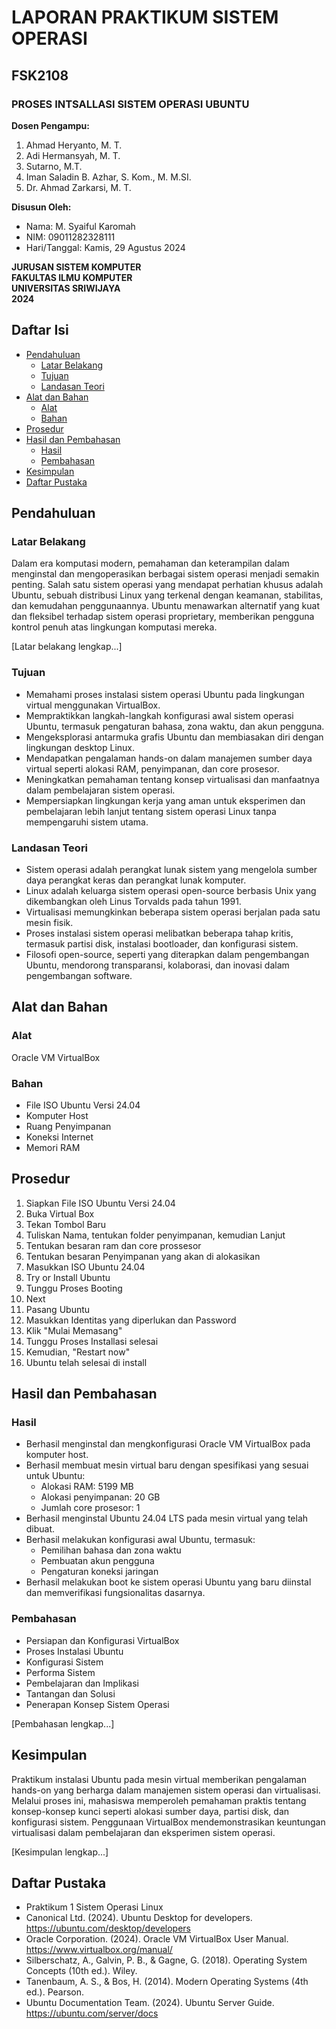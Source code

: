 # LAPORAN PRAKTIKUM SISTEM OPERASI

## FSK2108

### PROSES INTSALLASI SISTEM OPERASI UBUNTU

**Dosen Pengampu:**
1. Ahmad Heryanto, M. T.
2. Adi Hermansyah, M. T.
3. Sutarno, M.T.
4. Iman Saladin B. Azhar, S. Kom., M. M.SI.
5. Dr. Ahmad Zarkarsi, M. T.

**Disusun Oleh:**
- Nama: M. Syaiful Karomah
- NIM: 09011282328111
- Hari/Tanggal: Kamis, 29 Agustus 2024

**JURUSAN SISTEM KOMPUTER**  
**FAKULTAS ILMU KOMPUTER**  
**UNIVERSITAS SRIWIJAYA**  
**2024**

## Daftar Isi
- [Pendahuluan](#pendahuluan)
  - [Latar Belakang](#latar-belakang)
  - [Tujuan](#tujuan)
  - [Landasan Teori](#landasan-teori)
- [Alat dan Bahan](#alat-dan-bahan)
  - [Alat](#alat)
  - [Bahan](#bahan)
- [Prosedur](#prosedur)
- [Hasil dan Pembahasan](#hasil-dan-pembahasan)
  - [Hasil](#hasil)
  - [Pembahasan](#pembahasan)
- [Kesimpulan](#kesimpulan)
- [Daftar Pustaka](#daftar-pustaka)

## Pendahuluan

### Latar Belakang
Dalam era komputasi modern, pemahaman dan keterampilan dalam menginstal dan mengoperasikan berbagai sistem operasi menjadi semakin penting. Salah satu sistem operasi yang mendapat perhatian khusus adalah Ubuntu, sebuah distribusi Linux yang terkenal dengan keamanan, stabilitas, dan kemudahan penggunaannya. Ubuntu menawarkan alternatif yang kuat dan fleksibel terhadap sistem operasi proprietary, memberikan pengguna kontrol penuh atas lingkungan komputasi mereka.

[Latar belakang lengkap...]

### Tujuan
- Memahami proses instalasi sistem operasi Ubuntu pada lingkungan virtual menggunakan VirtualBox.
- Mempraktikkan langkah-langkah konfigurasi awal sistem operasi Ubuntu, termasuk pengaturan bahasa, zona waktu, dan akun pengguna.
- Mengeksplorasi antarmuka grafis Ubuntu dan membiasakan diri dengan lingkungan desktop Linux.
- Mendapatkan pengalaman hands-on dalam manajemen sumber daya virtual seperti alokasi RAM, penyimpanan, dan core prosesor.
- Meningkatkan pemahaman tentang konsep virtualisasi dan manfaatnya dalam pembelajaran sistem operasi.
- Mempersiapkan lingkungan kerja yang aman untuk eksperimen dan pembelajaran lebih lanjut tentang sistem operasi Linux tanpa mempengaruhi sistem utama.

### Landasan Teori
- Sistem operasi adalah perangkat lunak sistem yang mengelola sumber daya perangkat keras dan perangkat lunak komputer.
- Linux adalah keluarga sistem operasi open-source berbasis Unix yang dikembangkan oleh Linus Torvalds pada tahun 1991.
- Virtualisasi memungkinkan beberapa sistem operasi berjalan pada satu mesin fisik.
- Proses instalasi sistem operasi melibatkan beberapa tahap kritis, termasuk partisi disk, instalasi bootloader, dan konfigurasi sistem.
- Filosofi open-source, seperti yang diterapkan dalam pengembangan Ubuntu, mendorong transparansi, kolaborasi, dan inovasi dalam pengembangan software.

## Alat dan Bahan

### Alat
Oracle VM VirtualBox

### Bahan
- File ISO Ubuntu Versi 24.04
- Komputer Host
- Ruang Penyimpanan
- Koneksi Internet
- Memori RAM

## Prosedur
1. Siapkan File ISO Ubuntu Versi 24.04
2. Buka Virtual Box
3. Tekan Tombol Baru
4. Tuliskan Nama, tentukan folder penyimpanan, kemudian Lanjut
5. Tentukan besaran ram dan core prossesor
6. Tentukan besaran Penyimpanan yang akan di alokasikan
7. Masukkan ISO Ubuntu 24.04
8. Try or Install Ubuntu
9. Tunggu Proses Booting
10. Next
11. Pasang Ubuntu
12. Masukkan Identitas yang diperlukan dan Password
13. Klik "Mulai Memasang"
14. Tunggu Proses Installasi selesai
15. Kemudian, "Restart now"
16. Ubuntu telah selesai di install

## Hasil dan Pembahasan

### Hasil
- Berhasil menginstal dan mengkonfigurasi Oracle VM VirtualBox pada komputer host.
- Berhasil membuat mesin virtual baru dengan spesifikasi yang sesuai untuk Ubuntu:
  - Alokasi RAM: 5199 MB
  - Alokasi penyimpanan: 20 GB
  - Jumlah core prosesor: 1
- Berhasil menginstal Ubuntu 24.04 LTS pada mesin virtual yang telah dibuat.
- Berhasil melakukan konfigurasi awal Ubuntu, termasuk:
  - Pemilihan bahasa dan zona waktu
  - Pembuatan akun pengguna
  - Pengaturan koneksi jaringan
- Berhasil melakukan boot ke sistem operasi Ubuntu yang baru diinstal dan memverifikasi fungsionalitas dasarnya.

### Pembahasan
- Persiapan dan Konfigurasi VirtualBox
- Proses Instalasi Ubuntu
- Konfigurasi Sistem
- Performa Sistem
- Pembelajaran dan Implikasi
- Tantangan dan Solusi
- Penerapan Konsep Sistem Operasi

[Pembahasan lengkap...]

## Kesimpulan
Praktikum instalasi Ubuntu pada mesin virtual memberikan pengalaman hands-on yang berharga dalam manajemen sistem operasi dan virtualisasi. Melalui proses ini, mahasiswa memperoleh pemahaman praktis tentang konsep-konsep kunci seperti alokasi sumber daya, partisi disk, dan konfigurasi sistem. Penggunaan VirtualBox mendemonstrasikan keuntungan virtualisasi dalam pembelajaran dan eksperimen sistem operasi.

[Kesimpulan lengkap...]

## Daftar Pustaka
- Praktikum 1 Sistem Operasi Linux
- Canonical Ltd. (2024). Ubuntu Desktop for developers. https://ubuntu.com/desktop/developers
- Oracle Corporation. (2024). Oracle VM VirtualBox User Manual. https://www.virtualbox.org/manual/
- Silberschatz, A., Galvin, P. B., & Gagne, G. (2018). Operating System Concepts (10th ed.). Wiley.
- Tanenbaum, A. S., & Bos, H. (2014). Modern Operating Systems (4th ed.). Pearson.
- Ubuntu Documentation Team. (2024). Ubuntu Server Guide. https://ubuntu.com/server/docs
